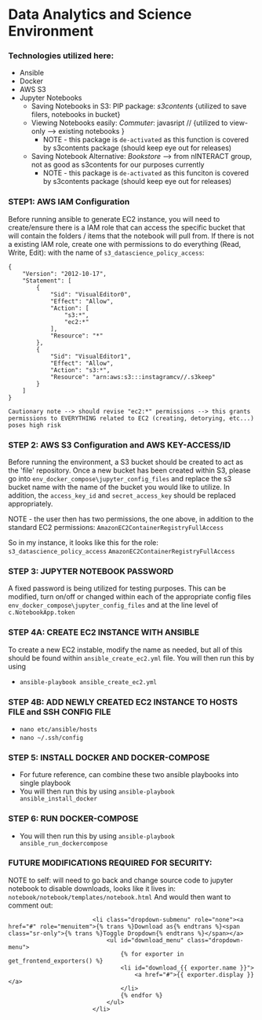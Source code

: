 # Data Analytics and Science Environment 

### Technologies utilized here:
- Ansible
- Docker
- AWS S3
- Jupyter Notebooks
    - Saving Notebooks in S3: PIP package: *s3contents* {utilized to save filers, notebooks in bucket}
    - Viewing Notebooks easily: *Commuter*: javasript // {utilized to view-only --> existing notebooks }
        - NOTE - this package is `de-activated` as this function is covered by s3contents package (should keep eye out for releases)
    - Saving Notebook Alternative: *Bookstore* --> from nINTERACT group, not as good as s3contents for our purposes currently 
        - NOTE - this package is `de-activated` as this funciton is covered by s3contents package (should keep eye out for releases)

### STEP1: AWS IAM Configuration   
Before running ansible to generate EC2 instance, you will need to create/ensure there is a IAM role that can access the specific bucket that will contain the folders / items that the notebook will pull from. If there is not a existing IAM role, create one with permissions to do everything (Read, Write, Edit): with the name of 
`s3_datascience_policy_access`: 

```
{
    "Version": "2012-10-17",
    "Statement": [
        {
            "Sid": "VisualEditor0",
            "Effect": "Allow",
            "Action": [
                "s3:*",
                "ec2:*"
            ],
            "Resource": "*"
        },
        {
            "Sid": "VisualEditor1",
            "Effect": "Allow",
            "Action": "s3:*",
            "Resource": "arn:aws:s3:::instagramcv//.s3keep"
        }
    ]
}
```

`Cautionary note --> should revise "ec2:*" permissions --> this grants permissions to EVERYTHING related to EC2 (creating, detorying, etc...) poses high risk`



### STEP 2: AWS S3 Configuration and AWS KEY-ACCESS/ID 
Before running the environment, a S3 bucket should be created to act as the 'file' repository. Once a new bucket 
has been created within S3, please go into `env_docker_compose\jupyter_config_files` and replace the s3 bucket name with the name of the 
bucket you would like to utilize. In addition, the `access_key_id` and `secret_access_key` should be replaced appropriately. 

NOTE - the user then has two permissions, the one above, in addition to the standard EC2 permissions: 
``` AmazonEC2ContainerRegistryFullAccess ``` 

So in my instance, it looks like this for the role: 
`s3_datascience_policy_access`
`AmazonEC2ContainerRegistryFullAccess`

### STEP 3: JUPYTER NOTEBOOK PASSWORD 
A fixed password is being utilized for testing purposes. This can be modified, turn on/off or changed within each of the 
appropriate config files `env_docker_compose\jupyter_config_files` and at the line level of `c.NotebookApp.token`

### STEP 4A: CREATE EC2 INSTANCE WITH ANSIBLE
To create a new EC2 instable, modify the name as needed, but all of this should be found within `ansible_create_ec2.yml` file.
You will then run this by using 
- `ansible-playbook ansible_create_ec2.yml` 

### STEP 4B: ADD NEWLY CREATED EC2 INSTANCE TO HOSTS FILE and SSH CONFIG FILE 
- `nano etc/ansible/hosts`
- `nano ~/.ssh/config`

### STEP 5: INSTALL DOCKER AND DOCKER-COMPOSE 
- For future reference, can combine these two ansible playbooks into single playbook
- You will then run this by using `ansible-playbook ansible_install_docker` 

### STEP 6: RUN DOCKER-COMPOSE
- You will then run this by using `ansible-playbook ansible_run_dockercompose` 





### FUTURE MODIFICATIONS REQUIRED FOR SECURITY: 
NOTE to self: will need to go back and change source code to jupyter notebook to disable downloads, looks like it lives in: 
`notebook/notebook/templates/notebook.html`
And would then want to comment out: 

```
                        <li class="dropdown-submenu" role="none"><a href="#" role="menuitem">{% trans %}Download as{% endtrans %}<span class="sr-only">{% trans %}Toggle Dropdown{% endtrans %}</span></a>
                            <ul id="download_menu" class="dropdown-menu">
                                {% for exporter in get_frontend_exporters() %}
                                <li id="download_{{ exporter.name }}">
                                    <a href="#">{{ exporter.display }}</a>
                                </li>
                                {% endfor %}
                            </ul>
                        </li>

```

